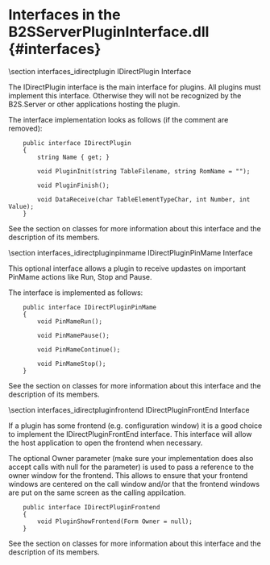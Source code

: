 ﻿Interfaces in the B2SServerPluginInterface.dll {#interfaces}
============================================================

\section interfaces_idirectplugin IDirectPlugin Interface

The IDirectPlugin interface is the main interface for plugins. All plugins must implement this interface. Otherwise they will not be recognized by the B2S.Server or other applications hosting the plugin.

The interface implementation looks as follows (if the comment are removed):

~~~~~~~~~~~~~{.cs}
    public interface IDirectPlugin
    {
        string Name { get; }

        void PluginInit(string TableFilename, string RomName = "");

        void PluginFinish();

        void DataReceive(char TableElementTypeChar, int Number, int Value);
    }
~~~~~~~~~~~~~

See the section on classes for more information about this interface and the description of its members.

\section interfaces_idirectpluginpinmame IDirectPluginPinMame Interface

This optional interface allows a plugin to receive updastes on important PinMame actions like Run, Stop and Pause.

The interface is implemented as follows:

~~~~~~~~~~~~~{.cs}
    public interface IDirectPluginPinMame
    {
        void PinMameRun();

        void PinMamePause();

        void PinMameContinue();

        void PinMameStop();
    }
~~~~~~~~~~~~~

See the section on classes for more information about this interface and the description of its members.


\section interfaces_idirectpluginfrontend IDirectPluginFrontEnd Interface

If a plugin has some frontend (e.g. configuration window) it is a good choice to implement the IDirectPluginFrontEnd interface. This interface will allow the host application to open the frontend when necessary.

The optional Owner parameter (make sure your implementation does also accept calls with null for the parameter) is used to pass a reference to the owner window for the frontend. This allows to ensure that your frontend windows are centered on the call window and/or that the frontend windows are put on the same screen as the calling appilcation.

~~~~~~~~~~~~~{.cs}
    public interface IDirectPluginFrontend
    {
        void PluginShowFrontend(Form Owner = null);
    }
~~~~~~~~~~~~~

See the section on classes for more information about this interface and the description of its members.

